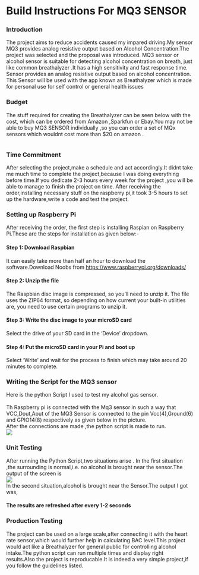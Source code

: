 
# Build Instructions For MQ3 SENSOR


### Introduction
The project aims to reduce accidents caused my impared driving.My sensor MQ3 provides analog resistive output based on Alcohol Concentration.The project was selected and the proposal was introduced.
MQ3 sensor or alcohol sensor is suitable for detecting alcohol concentration on breath, just like common breathalyzer
.It has a high sensitivity and fast response time. Sensor provides an analog resistive output based on alcohol concentration. 
This Sensor will be used with the app known as Breathalyzer which is made for personal use for self control or general health issues
<img src="https://github.com/MohitaPrabhakar/Mq3Sensor/blob/master/Capture.PNG" alt="">

### Budget 
The stuff required for creating the Breathalyzer can be seen below with the cost, which can be ordered from Amazon ,Sparkfun or Ebay.You may not be able to buy MQ3 SENSOR individually ,so you can order a set of MQx sensors which wouldnt cost more than $20 on amazon . 

<img src="https://github.com/MohitaPrabhakar/Mq3Sensor/blob/master/Picture1.png"  alt="">

### Time Commitment
After selecting the project,make a schedule and act accordingly.It didnt take me much time to complete the project,because I was doing everything before time.If you dedicate 2-3 hours every week for the project ,you will be able to manage to finish the project on time.
After receiving the order,installing necessary stuff on the raspberry pi,it took 3-5 hours to set up the hardware,write a code and test the project.

### Setting up Raspberry Pi 
After receiving the order, the first step is installing Raspian on Raspberry Pi.These are the steps for installation as given below:-

#### Step 1: Download Raspbian
It can easily take more than half an hour to download the software.Download Noobs from https://www.raspberrypi.org/downloads/ 

#### Step 2: Unzip the file
The Raspbian disc image is compressed, so you’ll need to unzip it. The file uses the ZIP64 format, so depending on how current your built-in utilities are, you need to use certain programs to unzip it.

#### Step 3: Write the disc image to your microSD card
Select the drive of your SD card in the ‘Device’ dropdown.

#### Step 4: Put the microSD card in your Pi and boot up
Select ‘Write’ and wait for the process to finish which may take around 20 minutes to complete.
 
 
 ### Writing the Script for the MQ3 sensor
 Here is the python Script I used to test my alcohol gas sensor. <br>
<img src="https://github.com/MohitaPrabhakar/Mq3Sensor/blob/master/python.PNG"  alt=""> <br>
<br>
Th Raspberry pi is connected with the Mq3 sensor in such a way that VCC,Dout,Aout of the MQ3 Sensor is connected to the pin Vcc(4),Ground(6) and GPIO14(8) respectively as given below in the picture.
<br>
After the connections are made ,the python script is made to run.
<br>
<img src="https://github.com/MohitaPrabhakar/Mq3Sensor/blob/master/sensorconnection.PNG"><br>

### Unit Testing
After running the Python Script,two situations arise .
In the first situation ,the surrounding is normal,i.e. no alcohol is brought near the sensor.The output of the screen is
<br>
<img src="https://github.com/MohitaPrabhakar/Mq3Sensor/blob/master/result1.PNG">
<br>
In the second situation,alcohol is brought near the Sensor.The output I got was,
<br> 
#### The results are refreshed after every 1-2 seconds

### Production Testing
The project can be used on a large scale,after connecting it with the heart rate sensor,which would further help in calculating BAC level.This project would act like a Breathalyzer for general public for controlling alcohol intake.The python script can run multiple times and display right results.Also the project is reproducable.It is indeed a very simple project,if you follow the guidelines listed.
